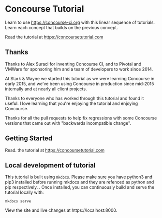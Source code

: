 # Concourse Tutorial

Learn to use https://concourse-ci.org with this linear sequence of tutorials. Learn each concept that builds on the previous concept.

Read the tutorial at https://concoursetutorial.com

## Thanks

Thanks to Alex Suraci for inventing Concourse CI, and to Pivotal and VMWare for sponsoring him and a team of developers to work since 2014.

At Stark & Wayne we started this tutorial as we were learning Concourse in early 2015, and we've been using Concourse in production since mid-2015 internally and at nearly all client projects.

Thanks to everyone who has worked through this tutorial and found it useful. I love learning that you're enjoying the tutorial and enjoying Concourse.

Thanks for all the pull requests to help fix regressions with some Concourse versions that came out with "backwards incompatible change".

## Getting Started

Read. the tutorial at https://concoursetutorial.com

## Local development of tutorial

This tutorial is built using [`mkdocs`](http://www.mkdocs.org/). Please make sure you have python3 and pip3 installed before running mkdocs and they are refenced as python and pip respectively. . Once installed, you can continuously build and serve the tutorial locally with:

```plain
mkdocs serve
```

View the site and live changes at https://localhost:8000.

